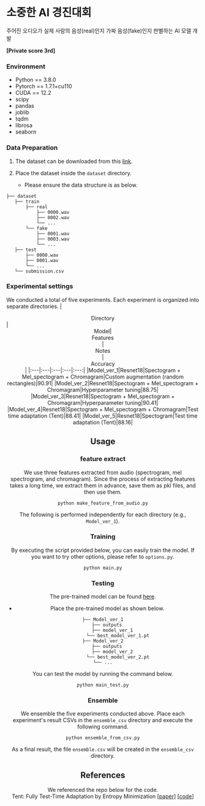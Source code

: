 # 소중한 AI 경진대회

주어진 오디오가 실제 사람의 음성(real)인지 가짜 음성(fake)인지 판별하는 AI 모델 개발  

**[Private score 3rd]**

### Environment
* Python == 3.8.0
* Pytorch == 1.7.1+cu110
* CUDA == 12.2
* scipy
* pandas
* joblib
* tqdm
* librosa
* seaborn


### Data Preparation
1. The dataset can be downloaded from this [link](https://www.kaggle.com/competitions/hbnu-fake-audio-detection-competition).
   
2. Place the dataset inside the `dataset` directory.
   * Please ensure the data structure is as below.
   
~~~~
├── dataset
   ├── train
       ├── real
           ├── 0000.wav
           ├── 0002.wav
           └── ...
       └── fake
           ├── 0001.wav
           ├── 0003.wav
           └── ...
   ├── test
       ├── 0000.wav
       ├── 0001.wav
       └── ...
   └── submission.csv
~~~~

### Experimental settings
We conducted a total of five experiments. Each experiment is organized into separate directories.
|<center>Directory</center>|<center>Model|<center>Features</center>|<center>Notes</center>|<center>Accuracy</center>|
|:---|:---|:---|:---|:---:|
|Model_ver_1|Resnet18|Spectogram + Mel_spectogram + Chromagram|Custom augmentation (random rectangles)|90.91|
|Model_ver_2|Resnet18|Spectogram + Mel_spectogram + Chromagram|Hyperparameter tuning|88.75|
|Model_ver_3|Resnet18|Spectogram + Mel_spectogram + Chromagram|Hyperparameter tuning|90.41|
|Model_ver_4|Resnet18|Spectogram + Mel_spectogram + Chromagram|Test time adaptation (Tent)|88.41|
|Model_ver_5|Resnet18|Spectogram|Test time adaptation (Tent)|88.16|

## Usage
### feature extract
We use three features extracted from audio (spectrogram, mel spectrogram, and chromagram).
Since the process of extracting features takes a long time, we extract them in advance, save them as pkl files, and then use them.
~~~~
python make_feature_from_audio.py
~~~~

The following is performed independently for each directory (e.g., `Model_ver_1`).

### Training
By executing the script provided below, you can easily train the model.
If you want to try other options, please refer to `options.py`.

~~~~
python main.py
~~~~

### Testing
The pre-trained model can be found [here](https://drive.google.com/file/d/1tLa3NnLTFmUnd0mR9pBaHW6SBpGDCkjs/view?usp=sharing).
* Place the pre-trained model as shown below.

~~~~
├── Model_ver_1
   ├── outputs
       ├── model_ver_1
           └── best_model_ver_1.pt
├── Model_ver_2
   ├── outputs
       ├── model_ver_2
           └── best_model_ver_2.pt
└── ...
~~~~

You can test the model by running the command below.

~~~~
python main_test.py
~~~~

### Ensemble
We ensemble the five experiments conducted above. Place each experiment's result CSVs in the `ensemble_csv` directory and execute the following command.

~~~~
python ensemble_from_csv.py
~~~~

As a final result, the file `ensemble.csv` will be created in the `ensemble_csv` directory.

## References
We referenced the repo below for the code.   
Tent: Fully Test-Time Adaptation by Entropy Minimization [[paper](https://openreview.net/forum?id=uXl3bZLkr3c)] [[code](https://github.com/DequanWang/tent)]   

